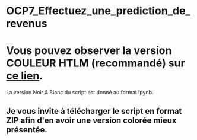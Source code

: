 # OCP7_Effectuez_une_prediction_de_revenus
# Vous pouvez observer la version COULEUR HTLM (recommandé) sur <a href="https://bertrand4.github.io/OCP7_Effectuez_une_prediction_de_revenus/" target="_blank">ce lien</a>.
La version Noir & Blanc du script est donné au format ipynb. 
## Je vous invite à télécharger le script en format ZIP afin d'en avoir une version colorée mieux présentée.
